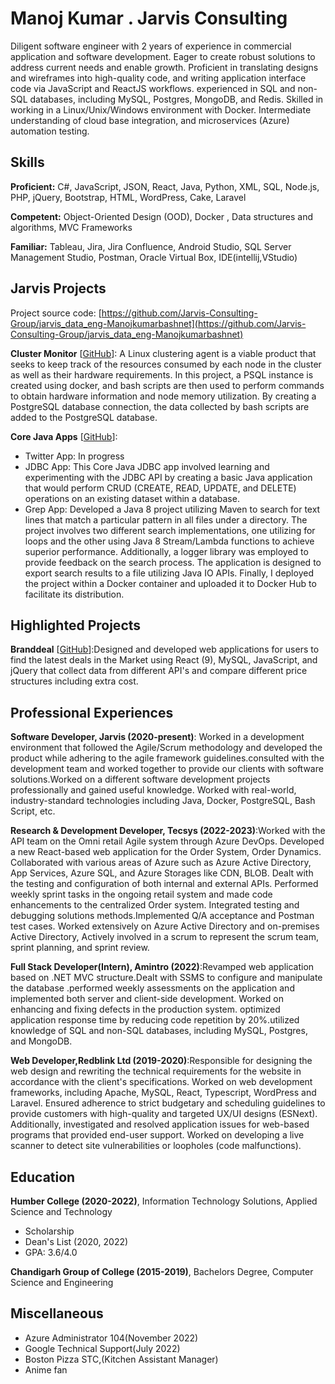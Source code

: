 # Manoj Kumar . Jarvis Consulting

Diligent software engineer with 2 years of experience in commercial application and software development. Eager to create robust solutions to address current needs and enable growth. Proficient in translating designs and wireframes into high-quality code, and writing application interface code via JavaScript and ReactJS workflows. experienced in SQL and non-SQL databases, including MySQL, Postgres, MongoDB, and Redis. Skilled in working in a Linux/Unix/Windows environment with Docker. Intermediate understanding of cloud base integration, and microservices (Azure) automation testing.

## Skills

**Proficient:** C#, JavaScript, JSON, React, Java, Python, XML, SQL, Node.js, PHP, jQuery, Bootstrap, HTML, WordPress, Cake, Laravel

**Competent:** Object-Oriented Design (OOD), Docker , Data structures and algorithms, MVC Frameworks

**Familiar:** Tableau, Jira, Jira Confluence, Android Studio, SQL Server Management Studio, Postman, Oracle Virtual Box, IDE(intellij,VStudio)

## Jarvis Projects

Project source code: [https://github.com/Jarvis-Consulting-Group/jarvis_data_eng-Manojkumarbashnet](https://github.com/Jarvis-Consulting-Group/jarvis_data_eng-Manojkumarbashnet)


**Cluster Monitor** [[GitHub](https://github.com/Jarvis-Consulting-Group/jarvis_data_eng-Manojkumarbashnet/tree/master/linux_sql)]: A Linux clustering agent is a viable product that seeks to keep track of the resources consumed by each node in the cluster as well as their hardware requirements. In this project, a PSQL instance is created using docker, and bash scripts are then used to perform commands to obtain hardware information and node memory utilization. By creating a PostgreSQL database connection, the data collected by bash scripts are added to the PostgreSQL database.

**Core Java Apps** [[GitHub](https://github.com/Jarvis-Consulting-Group/jarvis_data_eng-Manojkumarbashnet/tree/master/core_java)]:
      
  - Twitter App: In progress
  - JDBC App: This Core Java JDBC app involved learning and experimenting with the JDBC API by creating a basic Java application that would perform CRUD (CREATE, READ, UPDATE, and DELETE) operations on an existing dataset within a database.
  - Grep App: Developed a Java 8 project utilizing Maven to search for text lines that match a particular pattern in all files under a directory. The project involves two different search implementations, one utilizing for loops and the other using Java 8 Stream/Lambda functions to achieve superior performance. Additionally, a logger library was employed to provide feedback on the search process. The application is designed to export search results to a file utilizing Java IO APIs.  Finally, I deployed the project within a Docker container and uploaded it to Docker Hub to facilitate its distribution.

<!-- **Springboot App** [[GitHub](https://github.com/Jarvis-Consulting-Group/jarvis_data_eng-Manojkumarbashnet/tree/master/springboot)]: Not Started

**Python Data Analytics** [[GitHub](https://github.com/Jarvis-Consulting-Group/jarvis_data_eng-Manojkumarbashnet/tree/master/python_data_anlytics)]: Not Started

**Hadoop** [[GitHub](https://github.com/Jarvis-Consulting-Group/jarvis_data_eng-Manojkumarbashnet/tree/master/hadoop)]: Not Started

**Spark** [[GitHub](https://github.com/Jarvis-Consulting-Group/jarvis_data_eng-Manojkumarbashnet/tree/master/spark)]: Not Started

**Cloud/DevOps** [[GitHub](https://github.com/Jarvis-Consulting-Group/jarvis_data_eng-Manojkumarbashnet/tree/master/cloud_devops)]: Not Started -->


## Highlighted Projects
**Branddeal** [[GitHub](https://github.com/jarviscanada/jarvis_profile_builder)]:Designed and developed web applications for users to find the latest deals in the Market using React (9), MySQL, JavaScript, and jQuery that collect data from different API's and compare different price structures including extra cost.


## Professional Experiences

**Software Developer, Jarvis (2020-present)**: Worked in a development environment that followed the Agile/Scrum methodology and developed the product while adhering to the agile framework guidelines.consulted with the development team and worked together to provide our clients with software solutions.Worked on a different software development projects professionally and gained useful knowledge. Worked with real-world, industry-standard technologies including Java, Docker, PostgreSQL, Bash Script, etc.

**Research & Development Developer, Tecsys  (2022-2023)**:Worked with the API team on the Omni retail Agile system through Azure DevOps. Developed a new React-based web application for the Order System, Order Dynamics. Collaborated with various areas of Azure such as Azure Active Directory, App Services, Azure SQL, and Azure Storages like CDN, BLOB. Dealt with the testing and configuration of both internal and external APIs. Performed weekly sprint tasks in the ongoing retail system and made code enhancements to the centralized Order system. Integrated testing and debugging solutions methods.Implemented Q/A acceptance and Postman test cases. Worked extensively on Azure Active Directory and on-premises Active Directory, Actively involved in a scrum to represent the scrum team, sprint planning, and sprint review.

**Full Stack Developer(Intern), Amintro  (2022)**:Revamped web application based on .NET MVC structure.Dealt with SSMS to configure and manipulate the database .performed weekly assessments on the application and implemented both server and client-side development. Worked on enhancing and fixing defects in the production system. optimized application response time by reducing code repetition by 20%.utilized knowledge of SQL and non-SQL databases, including MySQL, Postgres, and MongoDB.


**Web Developer,Redblink Ltd  (2019-2020)**:Responsible for designing the web design and rewriting the technical requirements for the website in accordance with the client's specifications. Worked on web development frameworks, including Apache, MySQL, React, Typescript, WordPress and Laravel. Ensured adherence to strict budgetary and scheduling guidelines to provide customers with high-quality and targeted UX/UI designs (ESNext). Additionally, investigated and resolved application issues for web-based programs that provided end-user support. Worked on developing a live scanner to detect site vulnerabilities or loopholes (code malfunctions).

## Education
**Humber College (2020-2022)**, Information Technology Solutions, Applied Science and Technology
- Scholarship
- Dean's List (2020, 2022)
- GPA: 3.6/4.0

**Chandigarh Group of College (2015-2019)**, Bachelors Degree, Computer Science and Engineering


## Miscellaneous
- Azure Administrator 104(November 2022)
- Google Technical Support(July 2022)
- Boston Pizza STC,(Kitchen Assistant Manager)
- Anime fan